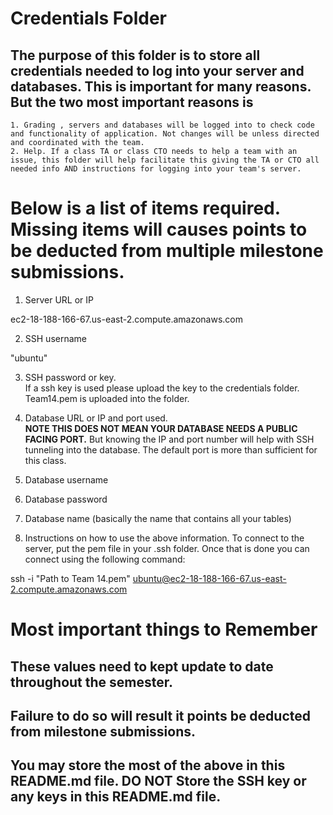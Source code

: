 # Credentials Folder

## The purpose of this folder is to store all credentials needed to log into your server and databases. This is important for many reasons. But the two most important reasons is
    1. Grading , servers and databases will be logged into to check code and functionality of application. Not changes will be unless directed and coordinated with the team.
    2. Help. If a class TA or class CTO needs to help a team with an issue, this folder will help facilitate this giving the TA or CTO all needed info AND instructions for logging into your team's server. 


# Below is a list of items required. Missing items will causes points to be deducted from multiple milestone submissions.

1. Server URL or IP

ec2-18-188-166-67.us-east-2.compute.amazonaws.com

2. SSH username

"ubuntu"

3. SSH password or key.
    <br> If a ssh key is used please upload the key to the credentials folder.
    Team14.pem is uploaded into the folder.
    
4. Database URL or IP and port used.
    <br><strong> NOTE THIS DOES NOT MEAN YOUR DATABASE NEEDS A PUBLIC FACING PORT.</strong> But knowing the IP and port number will help with SSH tunneling into the database. The default port is more than sufficient for this class.
5. Database username
6. Database password
7. Database name (basically the name that contains all your tables)

8. Instructions on how to use the above information.
To connect to the server, put the pem file in your .ssh folder. Once that is done you can connect using the following command:

ssh -i "Path to Team 14.pem" ubuntu@ec2-18-188-166-67.us-east-2.compute.amazonaws.com

# Most important things to Remember
## These values need to kept update to date throughout the semester. <br>
## <strong>Failure to do so will result it points be deducted from milestone submissions.</strong><br>
## You may store the most of the above in this README.md file. DO NOT Store the SSH key or any keys in this README.md file.
